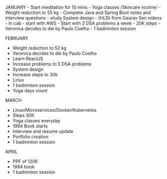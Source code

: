 JANUARY
	- Start meditation for 10 mins
	- Yoga classes /Skincare routine/ 
	- Weight reduction to 55 kg
	- Complete Java and Spring Boot notes and interview questions
	- study System design - (HLD) from Gaurav Sen videos 
	- In cab - start with AWS
	- Start with 3 DSA problems a week
	- 20K steps
	- Veronica decides to die by Paulo Coelho
	- 1 badminton session
	
FEBRUARY
- Weight reduction to 52 kg
- Veronica decides to die by Paulo Coelho
- Learn ReactJS
- Increase problems to 5 DSA problems
- System design
- Increase steps to 30k
- Linux
- 1 badminton session
- Yoga days count

MARCH
- Linux/Microservices/Docker/Kubernetes
- Steps 30K
- Yoga classes everyday 
- 1984 Book starts
- Interview and resume update
- Portfolio creation
- 1 badminton session

APRIL
- PPF of 120K
- 1984 book
- 1 badminton session
